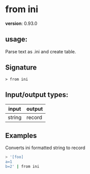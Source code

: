 # from ini

**version**: 0.93.0

## **usage**:

Parse text as .ini and create table.

## Signature

`> from ini `

## Input/output types:

| input  | output |
| ------ | ------ |
| string | record |

## Examples

Converts ini formatted string to record

```bash
> '[foo]
a=1
b=2' | from ini
```

